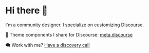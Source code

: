 # Hi there 👋

I'm a community designer. I specialize on customizing  Discourse. 

🎨 Theme components I share for Discourse: [meta.discourse](https://meta.discourse.org/search?expanded=false&q=%23theme-component%20%40nolo%20in%3Afirst)

🗨️ Work with me? [Have a discovery call](https://calendly.com/nolosb/call)
